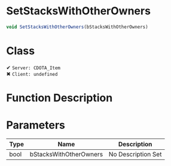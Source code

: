# SetStacksWithOtherOwners
```js
void SetStacksWithOtherOwners(bStacksWithOtherOwners)
```
# Class
✔ `Server: CDOTA_Item`  
✖ `Client: undefined`  

# Function Description

# Parameters
Type|Name|Description
--|--|--
bool|bStacksWithOtherOwners|No Description Set
